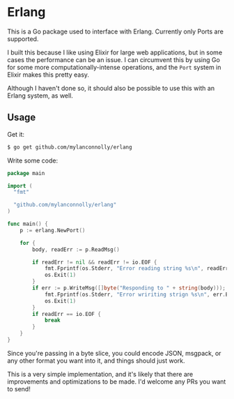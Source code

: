 # Erlang

This is a Go package used to interface with Erlang. Currently only Ports are
supported.

I built this because I like using Elixir for large web applications, but in some
cases the performance can be an issue. I can circumvent this by using Go for
some more computationally-intense operations, and the `Port` system in Elixir
makes this pretty easy.

Although I haven't done so, it should also be possible to use this with an
Erlang system, as well.

## Usage

Get it:

```bash
$ go get github.com/mylanconnolly/erlang
```

Write some code:

```go
package main

import (
  "fmt"

  "github.com/mylanconnolly/erlang"
)

func main() {
	p := erlang.NewPort()

	for {
		body, readErr := p.ReadMsg()

		if readErr != nil && readErr != io.EOF {
			fmt.Fprintf(os.Stderr, "Error reading string %s\n", readErr.Error())
			os.Exit(1)
		}
		if err := p.WriteMsg([]byte("Responding to " + string(body))); err != nil {
			fmt.Fprintf(os.Stderr, "Error wririting strign %s\n", err.Error())
			os.Exit(1)
		}
		if readErr == io.EOF {
			break
		}
	}
}
```

Since you're passing in a byte slice, you could encode JSON, msgpack, or any
other format you want into it, and things should just work.

This is a very simple implementation, and it's likely that there are
improvements and optimizations to be made. I'd welcome any PRs you want to send!
